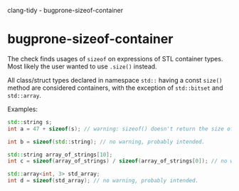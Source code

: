 clang-tidy - bugprone-sizeof-container

</div>

# bugprone-sizeof-container

The check finds usages of `sizeof` on expressions of STL container
types. Most likely the user wanted to use `.size()` instead.

All class/struct types declared in namespace `std::` having a const
`size()` method are considered containers, with the exception of
`std::bitset` and `std::array`.

Examples:

``` c++
std::string s;
int a = 47 + sizeof(s); // warning: sizeof() doesn't return the size of the container. Did you mean .size()?

int b = sizeof(std::string); // no warning, probably intended.

std::string array_of_strings[10];
int c = sizeof(array_of_strings) / sizeof(array_of_strings[0]); // no warning, definitely intended.

std::array<int, 3> std_array;
int d = sizeof(std_array); // no warning, probably intended.
```

